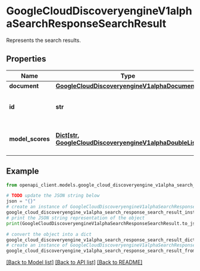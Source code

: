 # GoogleCloudDiscoveryengineV1alphaSearchResponseSearchResult

Represents the search results.

## Properties

Name | Type | Description | Notes
------------ | ------------- | ------------- | -------------
**document** | [**GoogleCloudDiscoveryengineV1alphaDocument**](GoogleCloudDiscoveryengineV1alphaDocument.md) |  | [optional] 
**id** | **str** | Document.id of the searched Document. | [optional] 
**model_scores** | [**Dict[str, GoogleCloudDiscoveryengineV1alphaDoubleList]**](GoogleCloudDiscoveryengineV1alphaDoubleList.md) | Google provided available scores. | [optional] 

## Example

```python
from openapi_client.models.google_cloud_discoveryengine_v1alpha_search_response_search_result import GoogleCloudDiscoveryengineV1alphaSearchResponseSearchResult

# TODO update the JSON string below
json = "{}"
# create an instance of GoogleCloudDiscoveryengineV1alphaSearchResponseSearchResult from a JSON string
google_cloud_discoveryengine_v1alpha_search_response_search_result_instance = GoogleCloudDiscoveryengineV1alphaSearchResponseSearchResult.from_json(json)
# print the JSON string representation of the object
print(GoogleCloudDiscoveryengineV1alphaSearchResponseSearchResult.to_json())

# convert the object into a dict
google_cloud_discoveryengine_v1alpha_search_response_search_result_dict = google_cloud_discoveryengine_v1alpha_search_response_search_result_instance.to_dict()
# create an instance of GoogleCloudDiscoveryengineV1alphaSearchResponseSearchResult from a dict
google_cloud_discoveryengine_v1alpha_search_response_search_result_from_dict = GoogleCloudDiscoveryengineV1alphaSearchResponseSearchResult.from_dict(google_cloud_discoveryengine_v1alpha_search_response_search_result_dict)
```
[[Back to Model list]](../README.md#documentation-for-models) [[Back to API list]](../README.md#documentation-for-api-endpoints) [[Back to README]](../README.md)


